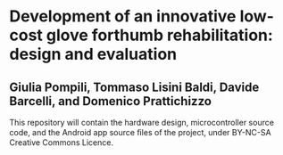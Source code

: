 # Development of an innovative low-cost glove forthumb rehabilitation: design and evaluation

## Giulia Pompili, Tommaso Lisini Baldi, Davide Barcelli, and Domenico Prattichizzo


This repository will contain the hardware design, microcontroller source code, and the Android app source ﬁles of the project, under BY-NC-SA Creative Commons Licence.
